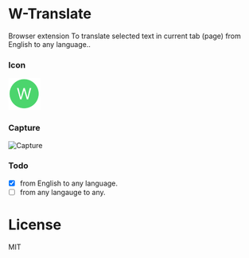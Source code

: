 # W-Translate

Browser extension To translate selected text in current tab (page) from English to any language..

### Icon

![icon](icons/icon64.png)

### Capture

![Capture](https://i.ibb.co/crYR8ty/Capture.png)

### Todo
- [x] from English to any language.
- [ ] from any langauge to any.

# License
MIT
